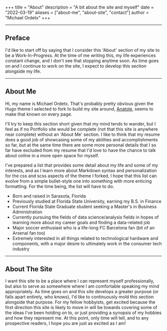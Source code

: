+++
title = "About"
description = "A bit about the site and myself"
date = "2022-03-19"
aliases = ["about-me", "about-site", "contact"]
author = "Michael Ordetx"
+++

---

## Preface

I'd like to start off by saying that I consider this 'About' section of my site to be a Work-In-Progress. At the time of me writing this, my life experiences constant change, and I don't see that stopping anytime soon. As time goes on and I continue to work on the site, I expect to develop this section alongside my life. 

---

## About Me

Hi, my name is Michael Ordetx. That's probably pretty obvious given the Hugo theme I selected to fork to build my site around, [Anatole](https://github.com/lxndrblz/anatole), seems to make that known on every page.

I'll try to keep this section short given that my mind tends to wander, but I feel as if no Portfolio site would be complete (not that this site is anywhere near complete) without an 'About Me' section. I like to think that my resume does a good job of showcasing some of my abilities and accomplishments so far, but at the same time there are some more personal details that I so far have excluded from my resume that I'd love to have the chance to talk about online in a more open space for myself.

I've prepared a list that provides some detail about my life and some of my interests, and as I learn more about Markdown syntax and personalization for the css and scss aspects of the theme I forked, I hope that this list can evolve from a simple bullet-style one into something with more enticing formatting. For the time being, the list will have to do.

- Born and raised in Sarasota, Florida
- Previously studied at Florida State University, earning my B.S. in Finance
- Current Florida State Graduate student seeking a Master's in Business Administration
- Currently pursuing the fields of data science/analysis fields in hopes of learning more about my career goals and finding a data-related job
- Major soccer enthusiast who is a life-long FC Barcelona fan (bit of an Arsenal fan too)
- Extremely interested in all things related to technological hardware and components, with a major desire to ultimately work in the consumer tech industry

---

## About The Site

I want this site to be a place where I can represent myself professionally, but also to serve as somewhere where I am comfortable speaking my mind appropriately. As time goes on and this site develops a greater purpose (or falls apart entirely, who knows), I'd like to continuously mold this section alongside that purpose. For my fellow hobbyists, get excited because the first direction this site is likely to move in will be towards covering some of the ideas I've been holding on to, or just providing a synopsis of my hobbies and how they represent me. At this point, only time will tell, and to any prospective readers, I hope you are just as excited as I am!


